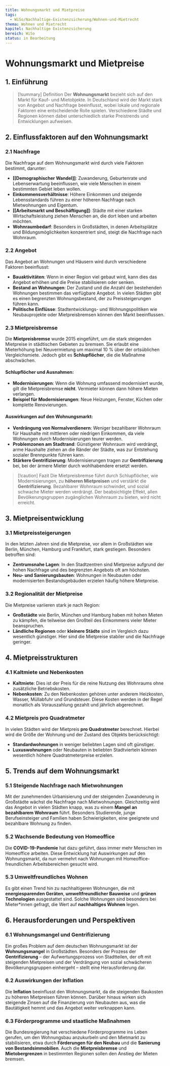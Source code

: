 ```yaml
---
title: Wohnungsmarkt und Mietpreise
tags:
  - WiSo/Nachhaltige-Existenzsicherung/Wohnen-und-Mietrecht
thema: Wohnen und Mietrecht
kapitel: Nachhaltige Existenzsicherung
bereich: WiSo
status: in Bearbeitung
---
```

# Wohnungsmarkt und Mietpreise

## 1. Einführung 

> [!summary] Definition
> Der **Wohnungsmarkt** bezieht sich auf den Markt für Kauf- und Mietobjekte. In Deutschland wird der Markt stark von Angebot und Nachfrage beeinflusst, wobei lokale und regionale Faktoren eine entscheidende Rolle spielen. Verschiedene Städte und Regionen können dabei unterschiedlich starke Preistrends und Entwicklungen aufweisen.

## 2. Einflussfaktoren auf den Wohnungsmarkt

### 2.1 Nachfrage

Die Nachfrage auf dem Wohnungsmarkt wird durch viele Faktoren bestimmt, darunter:

- **[[Demographischer Wandel]]**: Zuwanderung, Geburtenrate und Lebenserwartung beeinflussen, wie viele Menschen in einem bestimmten Gebiet leben wollen.
- **Einkommensverhältnisse**: Höhere Einkommen und steigende Lebensstandards führen zu einer höheren Nachfrage nach Mietwohnungen und Eigentum.
- **[[Arbeitsmarkt und Beschäftigung]]**: Städte mit einer starken Wirtschaftsleistung ziehen Menschen an, die dort leben und arbeiten möchten.
- **Wohnraumbedarf**: Besonders in Großstädten, in denen Arbeitsplätze und Bildungsmöglichkeiten konzentriert sind, steigt die Nachfrage nach Wohnraum.

### 2.2 Angebot

Das Angebot an Wohnungen und Häusern wird durch verschiedene Faktoren beeinflusst:

- **Bauaktivitäten**: Wenn in einer Region viel gebaut wird, kann dies das Angebot erhöhen und die Preise stabilisieren oder senken.
- **Bestand an Wohnungen**: Der Zustand und die Anzahl der bestehenden Wohnungen bestimmen das verfügbare Angebot. In vielen Städten gibt es einen begrenzten Wohnungsbestand, der zu Preissteigerungen führen kann.
- **Politische Einflüsse**: Stadtentwicklungs- und Wohnungspolitiken wie Neubauprojekte oder Mietpreisbremsen können den Markt beeinflussen.

### 2.3 Mietpreisbremse

Die **Mietpreisbremse** wurde 2015 eingeführt, um die stark steigenden Mietpreise in städtischen Gebieten zu bremsen. Sie erlaubt eine Mieterhöhung bei Neuvermietung um maximal 10 % über der ortsüblichen Vergleichsmiete. Jedoch gibt es **Schlupflöcher**, die die Maßnahme abschwächen.

#### Schlupflöcher und Ausnahmen:

- **Modernisierungen**: Wenn die Wohnung umfassend modernisiert wurde, gilt die Mietpreisbremse **nicht**. Vermieter können dann höhere Mieten verlangen.
- **Beispiel für Modernisierungen**: Neue Heizungen, Fenster, Küchen oder komplette Renovierungen.

#### Auswirkungen auf den Wohnungsmarkt:

- **Verdrängung von Normalverdienern**: Weniger bezahlbarer Wohnraum für Haushalte mit mittleren oder niedrigen Einkommen, da viele Wohnungen durch Modernisierungen teurer werden.
- **Problemzonen am Stadtrand**: Günstigerer Wohnraum wird verdrängt, arme Haushalte ziehen an die Ränder der Städte, was zur Entstehung sozialer Brennpunkte führen kann.
- **Stärkere Gentrifizierung**: Modernisierungen tragen zur **Gentrifizierung** bei, bei der ärmere Mieter durch wohlhabendere ersetzt werden.

> [!caution] Fazit 
> Die Mietpreisbremse führt durch Schlupflöcher, wie Modernisierungen, zu **höheren Mietpreisen** und verstärkt die **Gentrifizierung**. Bezahlbarer Wohnraum schwindet, und sozial schwache Mieter werden verdrängt. Der beabsichtigte Effekt, allen Bevölkerungsgruppen zugänglichen Wohnraum zu bieten, wird nicht erreicht.


## 3. Mietpreisentwicklung

### 3.1 Mietpreissteigerungen

In den letzten Jahren sind die Mietpreise, vor allem in Großstädten wie Berlin, München, Hamburg und Frankfurt, stark gestiegen. Besonders betroffen sind:

- **Zentrumsnahe Lagen**: In den Stadtzentren sind Mietpreise aufgrund der hohen Nachfrage und des begrenzten Angebots oft am höchsten.
- **Neu- und Sanierungsbauten**: Wohnungen in Neubauten oder modernisierten Bestandsgebäuden erzielen häufig höhere Mietpreise.

### 3.2 Regionalität der Mietpreise

Die Mietpreise variieren stark je nach Region:

- **Großstädte** wie Berlin, München und Hamburg haben mit hohen Mieten zu kämpfen, die teilweise den Großteil des Einkommens vieler Mieter beanspruchen.
- **Ländliche Regionen** oder **kleinere Städte** sind im Vergleich dazu wesentlich günstiger. Hier sind die Mietpreise stabiler und die Nachfrage geringer.

## 4. Mietpreisstrukturen

### 4.1 Kaltmiete und Nebenkosten

- **Kaltmiete**: Dies ist der Preis für die reine Nutzung des Wohnraums ohne zusätzliche Betriebskosten.
- **Nebenkosten**: Zu den Nebenkosten gehören unter anderem Heizkosten, Wasser, Müllabfuhr und Grundsteuer. Diese Kosten werden in der Regel monatlich als Vorauszahlung gezahlt und jährlich abgerechnet.

### 4.2 Mietpreis pro Quadratmeter

In vielen Städten wird der Mietpreis **pro Quadratmeter** berechnet. Hierbei wird die Größe der Wohnung und der Zustand des Objekts berücksichtigt:

- **Standardwohnungen** in weniger beliebten Lagen sind oft günstiger.
- **Luxuswohnungen** oder Neubauten in beliebten Stadtvierteln können wesentlich höhere Quadratmeterpreise erzielen.

## 5. Trends auf dem Wohnungsmarkt

### 5.1 Steigende Nachfrage nach Mietwohnungen

Mit der zunehmenden Urbanisierung und der steigenden Zuwanderung in Großstädte wächst die Nachfrage nach Mietwohnungen. Gleichzeitig wird das Angebot in vielen Städten knapp, was zu einem **Mangel an bezahlbarem Wohnraum** führt. Besonders Studierende, junge Berufseinsteiger und Familien haben Schwierigkeiten, eine geeignete und bezahlbare Wohnung zu finden.

### 5.2 Wachsende Bedeutung von Homeoffice

Die **COVID-19-Pandemie** hat dazu geführt, dass immer mehr Menschen im Homeoffice arbeiten. Diese Entwicklung hat Auswirkungen auf den Wohnungsmarkt, da nun vermehrt nach Wohnungen mit Homeoffice-freundlichen Arbeitsbereichen gesucht wird.

### 5.3 Umweltfreundliches Wohnen

Es gibt einen Trend hin zu nachhaltigeren Wohnungen, die mit **energiesparenden Geräten**, **umweltfreundlicher Bauweise** und **grünen Technologien** ausgestattet sind. Solche Wohnungen sind besonders bei Mieter*innen gefragt, die Wert auf **nachhaltiges Wohnen** legen.

## 6. Herausforderungen und Perspektiven

### 6.1 Wohnungsmangel und Gentrifizierung

Ein großes Problem auf dem deutschen Wohnungsmarkt ist der **Wohnungsmangel** in Großstädten. Besonders der Prozess der **Gentrifizierung** – der Aufwertungsprozess von Stadtteilen, der oft mit steigenden Mietpreisen und der Verdrängung von sozial schwächeren Bevölkerungsgruppen einhergeht – stellt eine Herausforderung dar.

### 6.2 Auswirkungen der Inflation

Die **Inflation** beeinflusst den Wohnungsmarkt, da die steigenden Baukosten zu höheren Mietpreisen führen können. Darüber hinaus wirken sich steigende Zinsen auf die Finanzierung von Neubauten aus, was die Bautätigkeit hemmt und das Angebot weiter verknappen kann.

### 6.3 Förderprogramme und staatliche Maßnahmen

Die Bundesregierung hat verschiedene Förderprogramme ins Leben gerufen, um den Wohnungsbau anzukurbeln und den Mietmarkt zu stabilisieren, etwa durch **Förderungen für den Neubau** und die **Sanierung von Bestandsimmobilien**. Auch die **Mietpreisbremse** und **Mietobergrenzen** in bestimmten Regionen sollen den Anstieg der Mieten bremsen.
